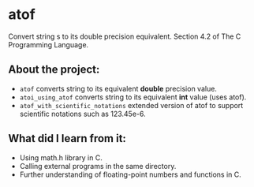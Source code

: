 # atof
Convert string s to its double precision equivalent. Section 4.2 of The C Programming Language.

## About the project:
- `atof` converts string to its equivalent **double** precision value.
- `atoi_using_atof` converts string to its equivalent **int** value (uses atof).
- `atof_with_scientific_notations` extended version of atof to support scientific notations such as 123.45e-6.

## What did I learn from it:
- Using math.h library in C.
- Calling external programs in the same directory.
- Further understanding of floating-point numbers and functions in C.
